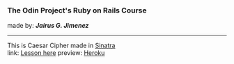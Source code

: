 <h3>The Odin Project's Ruby on Rails Course</h3>
made by: <i><b>Jairus G. Jimenez</b></i>
<hr>
This is Caesar Cipher made in <a href="http://www.sinatrarb.com/">Sinatra</a><br>
link: <a href="http://www.theodinproject.com/ruby-on-rails/sinatra-project?ref=lnav">Lesson here</a>
preview: <a href="https://arcane-river-11464.herokuapp.com/">Heroku</a>